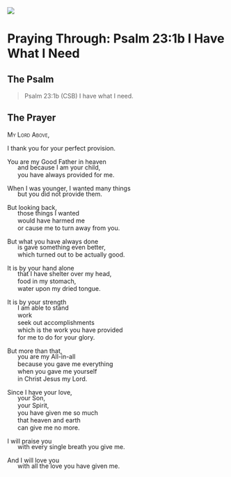 <img class="intro-right" src="/images/art-paris-psalter.jpg">

<style>
  li {list-style-type: none;}
  p + ul {
    margin-top: -18px;
}
</style>

# Praying Through: Psalm 23:1b I Have What I Need

## The Psalm

>Psalm 23:1b (CSB)   I have what I need.

## The Prayer

<div style='font-variant: small-caps;'>
My Lord Above,
</div>

I thank you for your perfect provision.

You are my Good Father in heaven
*  and because I am your child,
*  you have always provided for me.

When I was younger, I wanted many things
* but you did not provide them.

But looking back,
* those things I wanted
* would have harmed me
* or cause me to turn away from you.

But what you have always done
* is gave something even better,
* which turned out to be actually good.

It is by your hand alone
* that I have shelter over my head,
* food in my stomach,
* water upon my dried tongue.

It is by your strength
* I am able to stand
* work
* seek out accomplishments
* which is the work you have provided
* for me to do for your glory.

But more than that,
* you are my All-in-all
* because you gave me everything
* when you gave me yourself
* in Christ Jesus my Lord.

Since I have your love,
* your Son,
* your Spirit,
*  you have given me so much
*  that heaven and earth
*  can give me no more.

I will praise you
*  with every single breath you give me.

And I will love you
*  with all the love you have given me.
